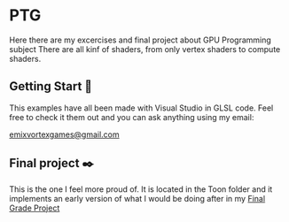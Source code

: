 # PTG
Here there are my excercises and final project about GPU Programming subject
There are all kinf of shaders, from only vertex shaders to compute shaders.

## Getting Start 🚀
This examples have all been made with Visual Studio in GLSL code.
Feel free to check it them out and you can ask anything using my email:

emixvortexgames@gmail.com

## Final project ✒️
This is the one I feel more proud of. It is located in the Toon folder and it implements an early version of what I would be doing after in my [Final Grade Project](TFG.md)
